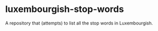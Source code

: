 # luxembourgish-stop-words
A repository that (attempts) to list all the stop words in Luxembourgish.


